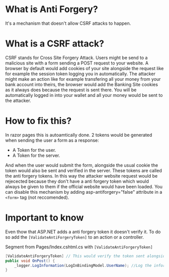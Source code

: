 # What is Anti Forgery?

It's a mechanism that doesn't allow CSRF attacks to happen.

# What is a CSRF attack? 

CSRF stands for Cross Site Forgery Attack. Users might be send to a malicious site with a form sending a POST request to your website.
A browser by default would add cookies of your site alongside the request like for example the session token logging you in automatically.
The attacker might make an action like for example transfering all your money from your bank account into theirs, the browser would add the Banking Site cookies as it always does because the request is sent there. You will be automatically logged in into your wallet and all your money would be sent to the attacker.

# How to fix this?

In razor pages this is autoamtically done. 2 tokens would be generated when sending the user a form as a response:
- A Token for the user.
- A Token for the server.

And when the user would submit the form, alongside the usual cookie the token would also be sent and verified in the server. These tokens are called the anti forgery tokens.
In this way the attacker website request would be rejecected because they don't have a anti forgery token which would always be given to them if the official website would have been loaded.
You can disable this mechanism by adding asp-antiforgery="false" attribute in a `<form>` tag (not reccomended).

# Important to know

Even thow that ASP.NET adds a anti forgery token it doesn't verify it. To do so add the `[ValidateAntiForgeryToken]` to an action or a controller. 

Segment from Pages/Index.cshtml.cs with `[ValidateAntiForgeryToken]`

```csharp
[ValidateAntiForgeryToken] // This would verify the token sent alongside the request
public void OnPost() {
    _logger.LogInformation(LogInBindingModel.UserName); //Log the information submited by the user in the form
}
```
